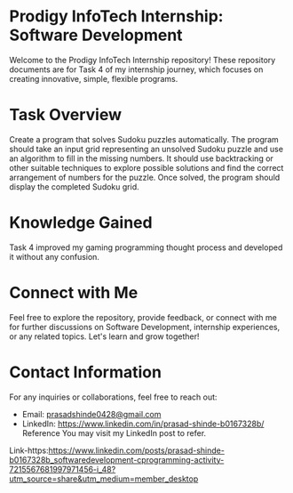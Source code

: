 # Prodigy InfoTech Internship: Software Development
Welcome to the Prodigy InfoTech Internship repository! These repository documents are for Task 4 of my internship journey, which focuses on creating innovative, simple, flexible programs.

# Task Overview
Create a program that solves Sudoku puzzles automatically. The program should take an input grid representing an unsolved Sudoku puzzle and use an algorithm to fill in the missing numbers. It should use backtracking or other suitable techniques to explore possible solutions and find the correct arrangement of numbers for the puzzle. Once solved, the program should display the completed Sudoku grid.

# Knowledge Gained
Task 4 improved my gaming programming thought process and developed it without any confusion.

# Connect with Me
Feel free to explore the repository, provide feedback, or connect with me for further discussions on Software Development, internship experiences, or any related topics. Let's learn and grow together!

# Contact Information
For any inquiries or collaborations, feel free to reach out:

* Email: prasadshinde0428@gmail.com
* LinkedIn: https://www.linkedin.com/in/prasad-shinde-b0167328b/
Reference
You may visit my LinkedIn post to refer.

Link-https:https://www.linkedin.com/posts/prasad-shinde-b0167328b_softwaredevelopment-cprogramming-activity-7215567681997971456-i_48?utm_source=share&utm_medium=member_desktop
